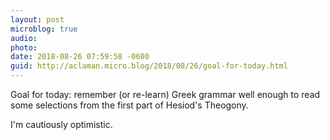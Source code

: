 ```yaml
---
layout: post
microblog: true
audio: 
photo: 
date: 2018-08-26 07:59:58 -0600
guid: http://aclaman.micro.blog/2018/08/26/goal-for-today.html
---
```

Goal for today: remember (or re-learn) Greek grammar well enough to read some selections from the first part of Hesiod's Theogony.

I'm cautiously optimistic.
